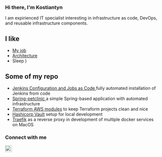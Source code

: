 ### Hi there, I'm Kostiantyn

I am expirienced IT specialist interesting in infrastructure as code, DevOps, and reusable infrastructure components.

## I like
- [My job](https://linkedin.com/in/kostiantyn-puzikov/)
- [Architecture](http://www.sosbrutalism.org)
- Sleep )


## Some of my repo

- [Jenkins Configuration and Jobs as Code ](https://github.com/Kostua/Jenkins) fully automated installation of Jenkins from code 
- [Spring-petclinic ](https://github.com/Kostua/spring-petclinic) a simple Spring-based application with automated infrastructure  
- [Terraform AWS modules](https://github.com/Kostua/terraform) to keep Terraform projects clean and nice 
- [Hashicorp Vault](https://github.com/Kostua/Vault) setup for local development
- [Traefik](https://github.com/Kostua/traefik-docker) as a reverse proxy in development of multiple docker services on MacOS






### Connect with me


[<img align="left" alt="kostua | LinkedIn" width="22px" src="https://cdn.jsdelivr.net/npm/simple-icons@v3/icons/linkedin.svg" />][linkedin]




[linkedin]: https://linkedin.com/in/kostiantyn-puzikov/

